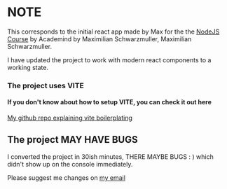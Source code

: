 # NOTE
This corresponds to the initial react app made by Max for the the <a href="https://www.udemy.com/course/nodejs-the-complete-guide/">NodeJS Course</a> by Academind by Maximilian Schwarzmuller, Maximilian Schwarzmuller.

I have updated the project to work with modern react components to a working state.

### The project uses VITE
#### If you don't know about how to setup VITE, you can check it out here
<a href="https://github.com/iamsuteerth/ReactJS-Guide/blob/main/level-3/09_vite_N_routing.md"> My github repo explaining vite boilerplating </a>

## The project MAY HAVE BUGS
I converted the project in 30ish minutes, THERE MAYBE BUGS : ) which didn't show up on the console immediately.

Please suggest me changes on <a href="mailto:suteerth.dev@gmail.com">my email</a>